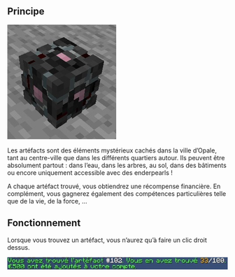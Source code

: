 ## Principe

![Irezia](img/artefacts/ARTEFACT.jpg)

 Les artéfacts sont des éléments mystérieux cachés dans la ville d’Opale, tant au centre-ville que dans les différents quartiers autour. Ils peuvent être absolument partout : dans l’eau, dans les arbres, au sol, dans des bâtiments ou encore uniquement accessible avec des enderpearls !



 A chaque artéfact trouvé, vous obtiendrez une récompense financière. En complément, vous gagnerez également des compétences particulières telle que de la vie, de la force, …



## Fonctionnement

Lorsque vous trouvez un artéfact, vous n’aurez qu’à faire un clic droit dessus.

![Irezia](img/artefacts/ARTEFACT-TROUVE.jpg)